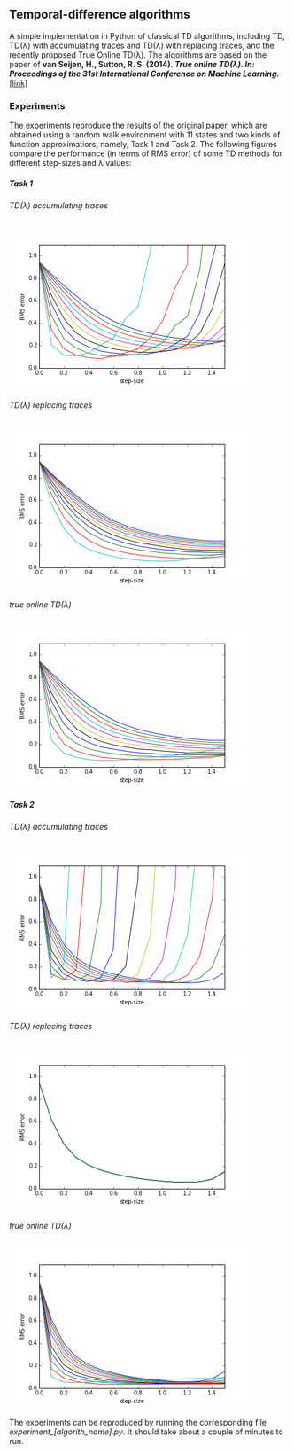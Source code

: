 ## Temporal-difference algorithms
A simple implementation in Python of classical TD algorithms, including TD, TD(λ) with accumulating traces and TD(λ) with replacing traces, and the recently proposed True Online TD(λ).
The algorithms are based on the paper of **van Seijen, H., Sutton, R. S. (2014). _True online TD(λ). In: Proceedings of the 31st International Conference on Machine Learning._** [[link]](http://jmlr.org/proceedings/papers/v32/seijen14.pdf)

### Experiments
The experiments reproduce the results of the original paper, which are obtained using a random walk environment with 11 states and two kinds of function approximatiors, namely, Task 1 and Task 2.
The following figures compare the performance (in terms of RMS error) of some TD methods for different step-sizes and λ values:
##### Task 1
###### TD(λ) accumulating traces
![alt text](figures/TDlambda_accumulating_task1.png)

###### TD(λ) replacing traces
![alt text](figures/TDlambda_replacing_task1.png)

###### true online TD(λ)
![alt text](figures/TrueOnlineTD_task1.png)


##### Task 2
###### TD(λ) accumulating traces
![alt text](figures/TDlambda_accumulating_task2.png)

###### TD(λ) replacing traces
![alt text](figures/TDlambda_replacing_task2.png)

###### true online TD(λ)
![alt text](figures/TrueOnlineTD_task2.png)


The experiments can be reproduced by running the corresponding file *experiment_[algorith_name].py*. It should take about a couple of minutes to run.
